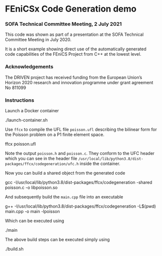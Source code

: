 # FEniCSx Code Generation demo
### SOFA Technical Committee Meeting, 2 July 2021

This code was shown as part of a presentation at the SOFA Technical Committee
Meeting in July 2020.

It is a short example showing direct use of the automatically generated code
capabilities of the FEniCS Project from C++ at the lowest level.

### Acknowledgements

The DRIVEN project has received funding from the European Union’s Horizon 2020
research and innovation programme under grant agreement No 811099

### Instructions

Launch a Docker container

  ./launch-container.sh

Use `ffcx` to compile the UFL file `poisson.ufl` describing the bilinear
form for the Poisson problem on a P1 finite element space.

  ffcx poisson.ufl

Note the output `poisson.h` and `poisson.c`. They conform to the UFC header
which you can see in the header file 
`/usr/local/lib/python3.8/dist-packages/ffcx/codegeneration/ufc.h` inside the
container.

Now you can build a shared object from the generated code

  gcc -I/usr/local/lib/python3.8/dist-packages/ffcx/codegeneration -shared poisson.c -o libpoisson.so

And subsequently build the `main.cpp` file into an executable

  g++ -I/usr/local/lib/python3.8/dist-packages/ffcx/codegeneration -L$(pwd) main.cpp -o main -lpoisson

Which can be executed using

  ./main

The above build steps can be executed simply using

  ./build.sh

